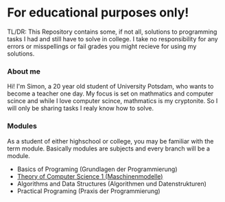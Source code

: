 # For educational purposes only!
TL/DR: This Repository contains some, if not all, solutions to programming tasks I had and still have to solve in college. I take no responsibility for any errors or misspellings or fail grades you might recieve for using my solutions.

### About me
Hi! I'm Simon, a 20 year old student of University Potsdam, who wants to become a teacher one day. My focus is set on mathmatics and computer scince and while I love computer scince, mathmatics is my cryptonite. So I will only be sharing tasks I realy know how to solve.

### Modules
As a student of either highschool or college, you may be familiar with the term module. Basically modules are subjects and every branch will be a module.

- Basics of Programing (Grundlagen der Programmierung)
- [Theory of Computer Science 1 (Maschinenmodelle)](https://github.com/per-tooo/college/tree/theory01)
- Algorithms and Data Structures (Algorithmen und Datenstrukturen)
- Practical Programing (Praxis der Programmierung)
